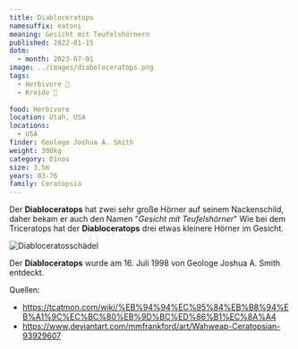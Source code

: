```yaml
---
title: Diabloceratops
namesuffix: eatoni
meaning: Gesicht mit Teufelshörnern
published: 2022-01-15
dotm:
  - month: 2023-07-01
image: ../images/diaboloceratops.png
tags:
  - Herbivore 🌿
  - Kreide 🦴
  
food: Herbivore
location: Utah, USA
locations:
  - USA
finder: Geologe Joshua A. Smith
weight: 300kg
category: Dinos
size: 3,5m
years: 83-76
family: Ceratopsia
---
```

Der **Diabloceratops** hat zwei sehr große Hörner auf seinem Nackenschild, daher bekam er auch den Namen "*Gesicht mit Teufelshörner*" Wie bei dem Triceratops hat der **Diabloceratops** drei etwas kleinere Hörner im Gesicht.

![Diabloceratosschädel](../images/diabloceratops-schädel.jpg)

Der **Diabloceratops** wurde am 16. Juli 1998 von Geologe Joshua A. Smith entdeckt.

Quellen:

* <https://tcatmon.com/wiki/%EB%94%94%EC%95%84%EB%B8%94%EB%A1%9C%EC%BC%80%EB%9D%BC%ED%86%B1%EC%8A%A4>
* <https://www.deviantart.com/mmfrankford/art/Wahweap-Ceratopsian-93929607>
